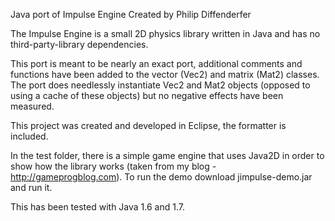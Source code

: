 Java port of Impulse Engine
Created by Philip Diffenderfer

The Impulse Engine is a small 2D physics library written in Java and has no third-party-library dependencies. 

This port is meant to be nearly an exact port, additional comments and functions have been added to the vector (Vec2) and matrix (Mat2) classes. The port does needlessly instantiate Vec2 and Mat2 objects (opposed to using a cache of these objects) but no negative effects have been measured.

This project was created and developed in Eclipse, the formatter is included.

In the test folder, there is a simple game engine that uses Java2D in order to show how the library works (taken from my blog - http://gameprogblog.com). To run the demo download jimpulse-demo.jar and run it.

This has been tested with Java 1.6 and 1.7.
